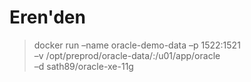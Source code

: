 # Eren'den

> docker run –name oracle-demo-data
            –p 1522:1521 \
            –v /opt/preprod/oracle-data/:/u01/app/oracle \
            –d sath89/oracle-xe-11g